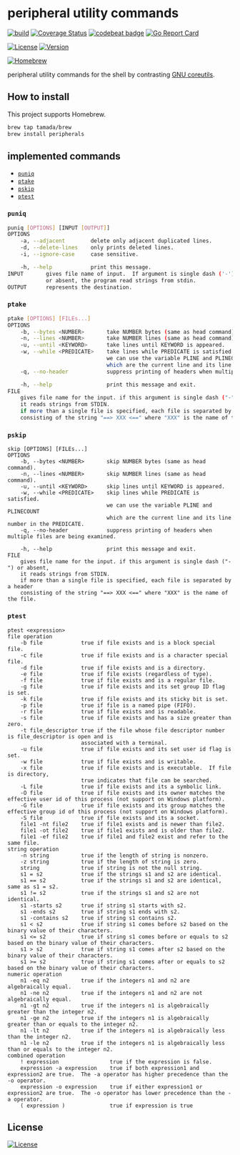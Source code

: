 # peripheral utility commands

[![build](https://github.com/tamada/peripherals/actions/workflows/build.yaml/badge.svg)](https://github.com/tamada/peripherals/actions/workflows/build.yaml)
[![Coverage Status](https://coveralls.io/repos/github/tamada/peripherals/badge.svg?branch=main)](https://coveralls.io/github/tamada/peripherals?branch=main)
[![codebeat badge](https://codebeat.co/badges/57405211-d149-4be5-9f9b-bfe72144b058)](https://codebeat.co/projects/github-com-tamada-peripherals-main)
[![Go Report Card](https://goreportcard.com/badge/github.com/tamada/peripherals)](https://goreportcard.com/report/github.com/tamada/peripherals)

[![License](https://img.shields.io/badge/License-MIT-green)](https://github.com/tamada/peripherals/blob/main/LICENSE)
[![Version](https://img.shields.io/badge/Version-v1.0.0-green)](https://github.com/tamada/btmeister/releases/tag/v1.0.0)

[![Homebrew](https://img.shields.io/badge/Homebrew-tamada/brew/peripherals-yellow?logo=homebrew)](https://github.com/tamada/btmeister/releases/tag/v1.0.0)

peripheral utility commands for the shell by contrasting [GNU coreutils](https://www.gnu.org/software/coreutils/).

## How to install

This project supports Homebrew.


```sh
brew tap tamada/brew
brew install peripherals
```

## implemented commands

* [`puniq`](#puniq)
* [`ptake`](#ptake)
* [`pskip`](#pskip)
* [`ptest`](#ptest)

### `puniq`

```sh
puniq [OPTIONS] [INPUT [OUTPUT]]
OPTIONS
    -a, --adjacent        delete only adjacent duplicated lines.
    -d, --delete-lines    only prints deleted lines.
    -i, --ignore-case     case sensitive.

    -h, --help            print this message.
INPUT       gives file name of input.  If argument is single dash ('-')
            or absent, the program read strings from stdin.
OUTPUT      represents the destination.
```

### `ptake`

```sh
ptake [OPTIONS] [FILEs...]
OPTIONS
    -b, --bytes <NUMBER>       take NUMBER bytes (same as head command).
    -n, --lines <NUMBER>       take NUMBER lines (same as head command).
    -u, --until <KEYWORD>      take lines until KEYWORD is appeared.
    -w, --while <PREDICATE>    take lines while PREDICATE is satisfied.
                               we can use the variable PLINE and PLINECOUNT
                               which are the current line and its line number in the PREDICATE.
    -q, --no-header            suppress printing of headers when multiple files are being examined.

    -h, --help                 print this message and exit.
FILE
    gives file name for the input. if this argument is single dash ("-") or absent,
    it reads strings from STDIN.
    if more than a single file is specified, each file is separated by a header
    consisting of the string "==> XXX <==" where "XXX" is the name of the file.
```

### `pskip`

```shell
skip [OPTIONS] [FILEs...]
OPTIONS
    -b, --bytes <NUMBER>       skip NUMBER bytes (same as head command).
    -n, --lines <NUMBER>       skip NUMBER lines (same as head command).
    -u, --until <KEYWORD>      skip lines until KEYWORD is appeared.
    -w, --while <PREDICATE>    skip lines while PREDICATE is satisfied.
                               we can use the variable PLINE and PLINECOUNT
                               which are the current line and its line number in the PREDICATE.
    -q, --no-header            suppress printing of headers when multiple files are being examined.

    -h, --help                 print this message and exit.
FILE
    gives file name for the input. if this argument is single dash ("-") or absent,
    it reads strings from STDIN.
    if more than a single file is specified, each file is separated by a header
    consisting of the string "==> XXX <==" where "XXX" is the name of the file.
```

### `ptest`

```shell
ptest <expression>
file operation
    -b file            true if file exists and is a block special file.
    -c file            true if file exists and is a character special file.
    -d file            true if file exists and is a directory.
    -e file            true if file exists (regardless of type).
    -f file            true if file exists and is a regular file.
    -g file            true if file exists and its set group ID flag is set.
    -k file            true if file exists and its sticky bit is set.
    -p file            true if file is a named pipe (FIFO).
    -r file            true if file exists and is readable.
    -s file            true if file exists and has a size greater than zero.
    -t file_descriptor true if the file whose file descriptor number is file_descriptor is open and is
                       associated with a terminal.
    -u file            true if file exists and its set user id flag is set.
    -w file            true if file exists and is writable.
    -x file            true if file exists and is executable.  If file is directory,
                       true indicates that file can be searched.
    -L file            true if file exists and its a symbolic link.
    -O file            true if file exists and its owner matches the effective user id of this process (not support on Windows platform).
    -G file            true if file exists and its group matches the effective group id of this process (not support on Windows platform).
    -S file            true if file exists and its a socket.
    file1 -nt file2    true if file1 exists and is newer than file2.
    file1 -ot file2    true if file1 exists and is older than file2.
    file1 -ef file2    true if file1 and file2 exist and refer to the same file.
string operation
    -n string          true if the length of string is nonzero.
    -z string          true if the length of string is zero.
    string             true if string is not the null string.
    s1 = s2            true if the strings s1 and s2 are identical.
    s1 == s2           true if the strings s1 and s2 are identical, same as s1 = s2.
    s1 != s2           true if the strings s1 and s2 are not identical.
    s1 -starts s2      true if string s1 starts with s2.
    s1 -ends s2        true if string s1 ends with s2.
    s1 -contains s2    true if string s1 contains s2.
    s1 < s2            true if string s1 comes before s2 based on the binary value of their characters.
    s1 <= s2           true if string s1 comes before or equals to s2 based on the binary value of their characters.
    s1 > s2            true if string s1 comes after s2 based on the binary value of their characters.
    s1 >= s2           true if string s1 comes after or equals to s2 based on the binary value of their characters.
numeric operation
    n1 -eq n2          true if the integers n1 and n2 are algebraically equal.
    n1 -ne n2          true if the integers n1 and n2 are not algebraically equal.
    n1 -gt n2          true if the integers n1 is algebraically greater than the integer n2.
    n1 -ge n2          true if the integers n1 is algebraically greater than or equals to the integer n2.
    n1 -lt n2          true if the integers n1 is algebraically less than the integer n2.
    n1 -le n2          true if the integers n1 is algebraically less than or equals to the integer n2.
combined operation
    ! expression                true if the expression is false.
    expression -a expression    true if both expression1 and expression2 are true.  The -a operator has higher precedence than the -o operator.
    expression -o expression    true if either expression1 or expression2 are true.  The -o operator has lower precedence than the -a operator.
    ( expression )              true if expression is true
```

## License

[![License](https://img.shields.io/badge/License-MIT-green)](https://github.com/tamada/peripherals/blob/main/LICENSE)
